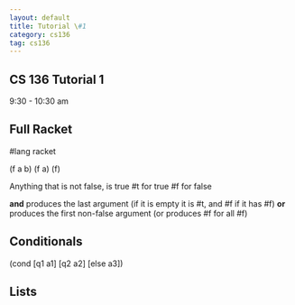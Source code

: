 ```yaml
---
layout: default
title: Tutorial \#1
category: cs136
tag: cs136
---
```


## CS 136 Tutorial 1  

9:30 - 10:30 am

## Full Racket

\#lang racket

(f a b)
(f a)
(f)

Anything that is not false, is true
\#t for true
\#f for false

**and** produces the last argument (if it is empty it is #t, and #f if it has #f)
**or** produces the first non-false argument (or produces #f for all #f)

## Conditionals
(cond
  [q1 a1]
  [q2 a2]
  [else a3])

## Lists
